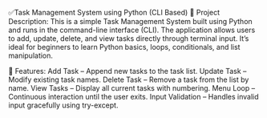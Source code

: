 ✅Task Management System using Python (CLI Based)
📌 Project Description:
This is a simple Task Management System built using Python and runs in the command-line interface (CLI). The application allows users to add, update, delete, and view tasks directly through terminal input. It’s ideal for beginners to learn Python basics, loops, conditionals, and list manipulation.

🚀 Features:
Add Task – Append new tasks to the task list.
Update Task – Modify existing task names.
Delete Task – Remove a task from the list by name.
View Tasks – Display all current tasks with numbering.
Menu Loop – Continuous interaction until the user exits.
Input Validation – Handles invalid input gracefully using try-except.


